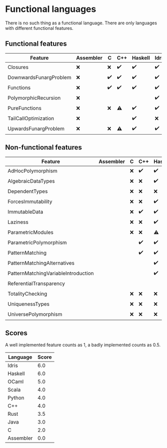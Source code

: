 <!-- DO NOT EDIT THIS FILE -->
<!-- edit funlangs.hs instead -->

# Functional languages

There is no such thing as a functional language.
There are only languages with different functional features.

## Functional features

| Feature | Assembler | C | C++ | Haskell | Idris | Java | OCaml | Python | Rust | Scala |
|---|---|---|---|---|---|---|---|---|---|---|
| Closures | :x: | :x: | :heavy_check_mark: | :heavy_check_mark: | :heavy_check_mark: |  | :heavy_check_mark: | :heavy_check_mark: | :warning: | :heavy_check_mark: |
| DownwardsFunargProblem | :x: | :heavy_check_mark: | :heavy_check_mark: | :heavy_check_mark: | :heavy_check_mark: | :heavy_check_mark: | :heavy_check_mark: | :heavy_check_mark: | :heavy_check_mark: | :heavy_check_mark: |
| Functions | :x: | :heavy_check_mark: | :heavy_check_mark: | :heavy_check_mark: | :heavy_check_mark: | :heavy_check_mark: | :heavy_check_mark: | :heavy_check_mark: | :heavy_check_mark: | :heavy_check_mark: |
| PolymorphicRecursion | :x: |  |  |  | :heavy_check_mark: |  | :heavy_check_mark: |  |  |  |
| PureFunctions | :x: | :x: | :warning: | :heavy_check_mark: | :heavy_check_mark: | :x: | :x: | :x: | :x: | :x: |
| TailCallOptimization | :x: |  |  | :heavy_check_mark: | :x: | :x: |  |  |  |  |
| UpwardsFunargProblem | :x: | :x: | :warning: | :heavy_check_mark: | :heavy_check_mark: | :heavy_check_mark: | :heavy_check_mark: | :heavy_check_mark: | :heavy_check_mark: | :heavy_check_mark: |

## Non-functional features

| Feature | Assembler | C | C++ | Haskell | Idris | Java | OCaml | Python | Rust | Scala |
|---|---|---|---|---|---|---|---|---|---|---|
| AdHocPolymorphism |  | :x: | :heavy_check_mark: | :heavy_check_mark: | :heavy_check_mark: |  | :heavy_check_mark: | :heavy_check_mark: | :heavy_check_mark: |  |
| AlgebraicDataTypes |  | :x: | :x: | :heavy_check_mark: | :heavy_check_mark: |  | :heavy_check_mark: | :x: | :heavy_check_mark: |  |
| DependentTypes |  | :x: | :x: | :x: | :heavy_check_mark: |  | :x: | :x: | :x: |  |
| ForcesImmutability |  | :x: | :x: | :heavy_check_mark: | :heavy_check_mark: |  | :heavy_check_mark: | :x: | :heavy_check_mark: |  |
| ImmutableData |  | :x: | :heavy_check_mark: | :heavy_check_mark: | :heavy_check_mark: |  | :heavy_check_mark: | :heavy_check_mark: | :heavy_check_mark: |  |
| Laziness |  | :x: | :x: | :heavy_check_mark: | :x: |  | :heavy_check_mark: | :x: | :x: |  |
| ParametricModules |  | :x: | :x: | :warning: | :heavy_check_mark: |  |  | :x: | :x: |  |
| ParametricPolymorphism |  |  | :heavy_check_mark: | :heavy_check_mark: | :heavy_check_mark: |  | :heavy_check_mark: | :heavy_check_mark: | :heavy_check_mark: |  |
| PatternMatching |  |  | :heavy_check_mark: | :heavy_check_mark: | :heavy_check_mark: |  |  | :heavy_check_mark: | :warning: |  |
| PatternMatchingAlternatives |  |  |  | :heavy_check_mark: | :x: |  |  |  | :heavy_check_mark: |  |
| PatternMatchingVariableIntroduction |  |  |  | :heavy_check_mark: | :heavy_check_mark: |  |  | :heavy_check_mark: | :heavy_check_mark: |  |
| ReferentialTransparency |  |  |  |  | :heavy_check_mark: |  |  |  |  |  |
| TotalityChecking |  | :x: | :x: | :x: | :heavy_check_mark: |  | :x: | :x: | :x: |  |
| UniquenessTypes |  | :x: | :x: | :x: | :heavy_check_mark: |  | :x: | :x: | :heavy_check_mark: |  |
| UniversePolymorphism |  | :x: | :x: | :x: | :heavy_check_mark: |  | :x: | :x: | :x: |  |

## Scores

A well implemented feature counts as 1,
a badly implemented counts as 0.5.

| Language | Score |
|----------|-------|
| Idris | 6.0 |
| Haskell | 6.0 |
| OCaml | 5.0 |
| Scala | 4.0 |
| Python | 4.0 |
| C++ | 4.0 |
| Rust | 3.5 |
| Java | 3.0 |
| C | 2.0 |
| Assembler | 0.0 |

